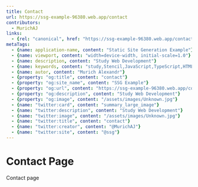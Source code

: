 ```yaml
---
title: Contact
url: https://ssg-example-96380.web.app/contact
contributors:
  - MurichAJ
links:
  - {rel: "canonical", href: "https://ssg-example-96380.web.app/contact"}
metaTags: 
  - {name: application-name, content: "Static Site Generation Example"}
  - {name: viewport, content: "width=device-width, initial-scale=1.0"}
  - {name: description, content: "Study Web Development"}
  - {name: keywords, content: "study,Stencil,JavaScript,TypeScript,HTML,SSG"}
  - {name: autor, content: "Murich Alexandr"}
  - {property: "og:title", content: "contact"}
  - {property: "og:site_name", content: "SSG Example"}
  - {property: "og:url", content: "https://ssg-example-96380.web.app/contact"}
  - {property: "og:description", content: "Study Web Development"}
  - {property: "og:image", content: "/assets/images/Unknown.jpg"}
  - {name: "twitter:card", content: "summary_large_image"}
  - {name: "twitter:description", content: "Study Web Development"}
  - {name: "twitter:image", content: "/assets/images/Unknown.jpg"}
  - {name: "twitter:title", content: "contact"}
  - {name: "twitter:creator", content: "@MurichAJ"}
  - {name: "twitter:site", content: "@ssg"}
---
```


# Contact Page

Contact page